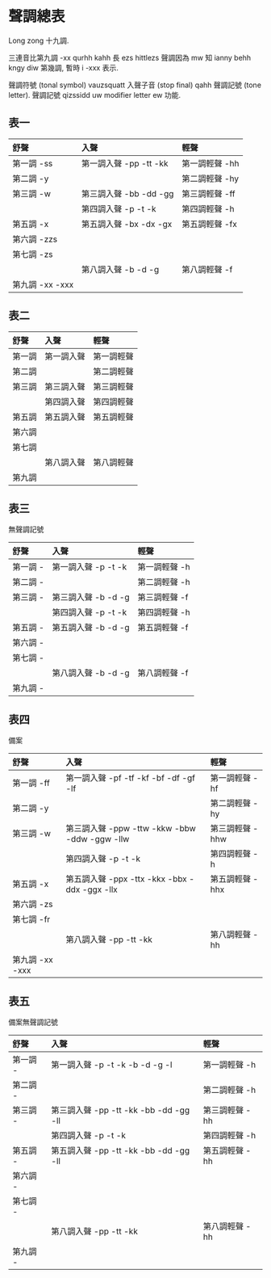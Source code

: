 # 聲調總表

Long zong 十九調.

三連音比第九調 -xx qurhh kahh 長 ezs hittlezs 聲調因為 mw 知 ianny behh kngy diw 第幾調, 暫時 i -xxx 表示.

聲調符號 (tonal symbol) vauzsquatt 入聲子音 (stop final) qahh 聲調記號 (tone letter). 聲調記號 qizssidd uw modifier letter ew 功能.

## 表一

| 舒聲 | 入聲 | 輕聲 |
| :--- | :--- | :--- |
| 第一調 -ss | 第一調入聲 -pp -tt -kk | 第一調輕聲 -hh |
| 第二調 -y | | 第二調輕聲 -hy |
| 第三調 -w | 第三調入聲 -bb -dd -gg | 第三調輕聲 -ff |
| | 第四調入聲 -p -t -k | 第四調輕聲 -h |
| 第五調 -x | 第五調入聲 -bx -dx -gx | 第五調輕聲 -fx |
| 第六調 -zzs |||
| 第七調 -zs |||
| | 第八調入聲 -b -d -g | 第八調輕聲 -f |
| 第九調 -xx -xxx |||

## 表二

| 舒聲 | 入聲 | 輕聲 |
| :--- | :--- | :--- |
| 第一調 | 第一調入聲 | 第一調輕聲 |
| 第二調 | | 第二調輕聲 |
| 第三調 | 第三調入聲 | 第三調輕聲 |
| | 第四調入聲 | 第四調輕聲 |
| 第五調 | 第五調入聲 | 第五調輕聲 |
| 第六調 |||
| 第七調 |||
| | 第八調入聲 | 第八調輕聲 |
| 第九調 |||

## 表三

無聲調記號

| 舒聲 | 入聲 | 輕聲 |
| :--- | :--- | :--- |
| 第一調 - | 第一調入聲 -p -t -k | 第一調輕聲 -h |
| 第二調 - | | 第二調輕聲 -h |
| 第三調 - | 第三調入聲 -b -d -g | 第三調輕聲 -f |
| | 第四調入聲 -p -t -k | 第四調輕聲 -h |
| 第五調 - | 第五調入聲 -b -d -g | 第五調輕聲 -f |
| 第六調 - |||
| 第七調 - |||
| | 第八調入聲 -b -d -g | 第八調輕聲 -f |
| 第九調 - |||

## 表四

備案

| 舒聲 | 入聲 | 輕聲 |
| :--- | :--- | :--- |
| 第一調 -ff | 第一調入聲 -pf -tf -kf -bf -df -gf -lf | 第一調輕聲 -hf |
| 第二調 -y | | 第二調輕聲 -hy |
| 第三調 -w | 第三調入聲 -ppw -ttw -kkw -bbw -ddw -ggw -llw | 第三調輕聲 -hhw |
| | 第四調入聲 -p -t -k | 第四調輕聲 -h |
| 第五調 -x | 第五調入聲 -ppx -ttx -kkx -bbx -ddx -ggx -llx | 第五調輕聲 -hhx |
| 第六調 -zs |||
| 第七調 -fr |||
| | 第八調入聲 -pp -tt -kk | 第八調輕聲 -hh |
| 第九調 -xx -xxx |||

## 表五

備案無聲調記號

| 舒聲 | 入聲 | 輕聲 |
| :--- | :--- | :--- |
| 第一調 - | 第一調入聲 -p -t -k -b -d -g -l | 第一調輕聲 -h |
| 第二調 - | | 第二調輕聲 -h |
| 第三調 - | 第三調入聲 -pp -tt -kk -bb -dd -gg -ll | 第三調輕聲 -hh |
| | 第四調入聲 -p -t -k | 第四調輕聲 -h |
| 第五調 - | 第五調入聲 -pp -tt -kk -bb -dd -gg -ll | 第五調輕聲 -hh |
| 第六調 - |||
| 第七調 - |||
| | 第八調入聲 -pp -tt -kk | 第八調輕聲 -hh |
| 第九調 - |||
